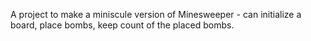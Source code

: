 A project to make a miniscule version of Minesweeper - can initialize a board, place bombs, keep count of the placed bombs.
